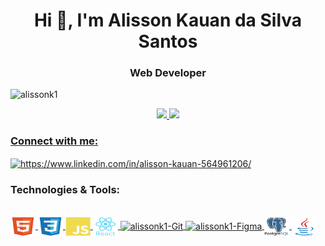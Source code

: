 <h1 align="center">Hi 👋, I'm Alisson Kauan da Silva Santos</h1>
<h3 align="center">Web Developer</h3>

<p align="left">   
<img src="https://komarev.com/ghpvc/?username=alissonk1&label=Profile%20views&color=0e75b6&style=flat" alt="alissonk1" /> </p>

<div align="center">
  <a href="https://github.com/alissonk1">
  <img height="160em" src="https://github-readme-stats.vercel.app/api?username=alissonk1&show_icons=true&theme=dark&include_all_commits=true&count_private=true"/>
  <img height="160em" src="https://github-readme-stats.vercel.app/api/top-langs/?username=alissonk1&layout=compact&langs_count=7&theme=dark"/>
</div>

<h3 align="left">Connect with me:</h3>
<a href="https://www.linkedin.com/in/alisson-kauan-564961206/" target="blank">  
<img align="center" src="https://raw.githubusercontent.com/rahuldkjain/github-profile-readme-generator/master/src/images/icons/Social/linked-in-alt.svg" alt="https://www.linkedin.com/in/alisson-kauan-564961206/" height="30" width="40" /></a>


<h3 align="left">Technologies & Tools:</h3>
<p align="left"> <a href="https://www.w3schools.com/css/" target="_blank" rel="noreferrer">  
  
<div style="display: inline_block"><br>
        <img align="center" alt="alissonk1-HTML" height="30" width="40" src="https://raw.githubusercontent.com/devicons/devicon/master/icons/html5/html5-original.svg">
        <img align="center" alt="alissonk1-CSS" height="30" width="40" src="https://raw.githubusercontent.com/devicons/devicon/master/icons/css3/css3-original.svg">
        <img align="center" alt="alissonk1-JS" height="30" width="40" src="https://raw.githubusercontent.com/devicons/devicon/master/icons/javascript/javascript-plain.svg">
        <img align="center" alt="alissonk1-Reactjs" height="30" width="40" src="https://raw.githubusercontent.com/devicons/devicon/master/icons/react/react-original-wordmark.svg"> 
        <img align="center" alt="alissonk1-Git" height="30" width="40" src="https://cdn.worldvectorlogo.com/logos/git-icon.svg">
        <img align="center" alt="alissonk1-Figma" height="30" width="40" src="https://www.vectorlogo.zone/logos/figma/figma-icon.svg"> 
      <a href="https://www.postgresql.org" target="_blank" rel="noreferrer"> 
      <img align="center" src="https://raw.githubusercontent.com/devicons/devicon/master/icons/postgresql/postgresql-original-wordmark.svg" alt="postgresql" width="40" height="30"/>       </a>
      <a href="https://www.java.com" target="_blank" rel="noreferrer"> <img align="center" src="https://raw.githubusercontent.com/devicons/devicon/master/icons/java/java-original.svg" alt="java" width="40" height="30"/> </a> 
</div>







